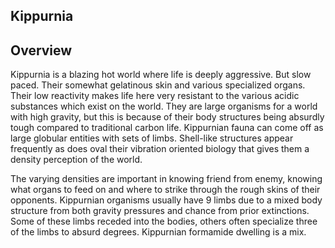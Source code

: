 ## Kippurnia

## Overview

Kippurnia is a blazing hot world where life is deeply aggressive.  But slow paced.  Their somewhat gelatinous skin and various specialized organs.  Their low reactivity makes life here very resistant to the various acidic substances which exist on the world.  They are large organisms for a world with high gravity, but this is because of their body structures being absurdly tough compared to traditional carbon life.  Kippurnian fauna can come off as large globular entities with sets of limbs.  Shell-like structures appear frequently as does  oval their vibration oriented biology that gives them a density perception of the world.  

The varying densities are important in knowing friend from enemy, knowing what organs to feed on and where to strike through the rough skins of their opponents.  Kippurnian organisms usually have 9 limbs due to a mixed body structure from both gravity pressures and chance from prior extinctions.  Some of these limbs receded into the bodies, others often specialize three of the limbs to absurd degrees.  Kippurnian formamide dwelling is a mix.
